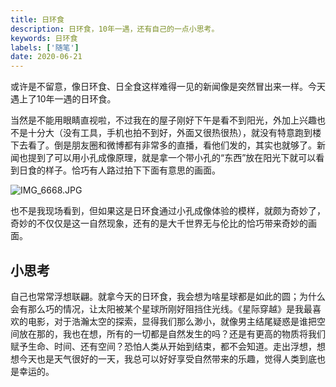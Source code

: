 ```yaml
---
title: 日环食
description: 日环食，10年一遇，还有自己的一点小思考。
keywords: 日环食
labels: ['随笔']
date: 2020-06-21
---
```


或许是不留意，像日环食、日全食这样难得一见的新闻像是突然冒出来一样。今天遇上了10年一遇的日环食。

当然是不能用眼睛直视啦，不过我在的屋子刚好下午是看不到阳光，外加上兴趣也不是十分大（没有工具，手机也拍不到好，外面又很热很热），就没有特意跑到楼下去看了。倒是朋友圈和微博都有非常多的直播，看他们发的，其实也就够了。新闻也提到了可以用小孔成像原理，就是拿一个带小孔的“东西”放在阳光下就可以看到日食的样子。恰巧有人路过拍下下面有意思的画面。

![IMG_6668.JPG](https://i.loli.net/2020/06/21/3y8KMzdDhmQWBtq.jpg)

也不是我现场看到，但如果这是日环食通过小孔成像体验的模样，就颇为奇妙了，奇妙的不仅仅是这一自然现象，还有的是大千世界无与伦比的恰巧带来奇妙的画面。

## 小思考

自己也常常浮想联翩。就拿今天的日环食，我会想为啥星球都是如此的圆；为什么会有那么巧的情况，让太阳被某个星球所刚好阻挡住光线。《星际穿越》是我最喜欢的电影，对于浩瀚太空的探索，显得我们那么渺小，就像男主结尾疑惑是谁把空间放在那的，我也在想，所有的一切都是自然发生的吗？还是有更高的物质将我们赋予生命、时间、还有空间？恐怕人类从开始到结束，都不会知道。走出浮想，想想今天也是天气很好的一天，我总可以好好享受自然带来的乐趣，觉得人类到底也是幸运的。